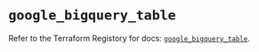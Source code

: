# `google_bigquery_table`

Refer to the Terraform Registory for docs: [`google_bigquery_table`](https://registry.terraform.io/providers/hashicorp/google/5.26.0/docs/resources/bigquery_table).
